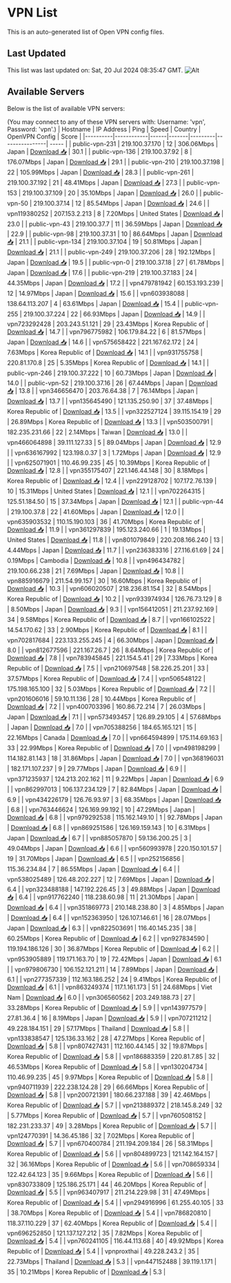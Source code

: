# VPN List

This is an auto-generated list of Open VPN config files.

## Last Updated

This list was last updated on: Sat, 20 Jul 2024 08:35:47 GMT.
![Alt](https://repobeats.axiom.co/api/embed/186b98318ef1479477931607c1ad7d823f12451f.svg "Repobeats analytics image")

## Available Servers

Below is the list of available VPN servers:

(You may connect to any of these VPN servers with: Username: 'vpn', Password: 'vpn'.)
| Hostname | IP Address | Ping | Speed | Country | OpenVPN Config | Score |
|----------|------------|------|-------|---------|----------------| ----- |
| public-vpn-231 | 219.100.37.170 | 12 | 306.06Mbps | Japan | [Download 📥](./configs/server_0_JP.ovpn) | 30.1 |
| public-vpn-136 | 219.100.37.92 | 8 | 176.07Mbps | Japan | [Download 📥](./configs/server_1_JP.ovpn) | 29.1 |
| public-vpn-210 | 219.100.37.198 | 22 | 105.99Mbps | Japan | [Download 📥](./configs/server_2_JP.ovpn) | 28.3 |
| public-vpn-261 | 219.100.37.192 | 21 | 48.41Mbps | Japan | [Download 📥](./configs/server_3_JP.ovpn) | 27.3 |
| public-vpn-153 | 219.100.37.109 | 20 | 35.10Mbps | Japan | [Download 📥](./configs/server_4_JP.ovpn) | 26.0 |
| public-vpn-50 | 219.100.37.14 | 12 | 85.54Mbps | Japan | [Download 📥](./configs/server_5_JP.ovpn) | 24.6 |
| vpn119380252 | 207.153.2.213 | 8 | 7.20Mbps | United States | [Download 📥](./configs/server_6_US.ovpn) | 23.0 |
| public-vpn-43 | 219.100.37.7 | 11 | 36.59Mbps | Japan | [Download 📥](./configs/server_7_JP.ovpn) | 22.9 |
| public-vpn-98 | 219.100.37.31 | 10 | 86.64Mbps | Japan | [Download 📥](./configs/server_8_JP.ovpn) | 21.1 |
| public-vpn-134 | 219.100.37.104 | 19 | 50.81Mbps | Japan | [Download 📥](./configs/server_9_JP.ovpn) | 21.1 |
| public-vpn-249 | 219.100.37.206 | 28 | 192.12Mbps | Japan | [Download 📥](./configs/server_10_JP.ovpn) | 19.5 |
| public-vpn-0 | 219.100.37.18 | 27 | 61.78Mbps | Japan | [Download 📥](./configs/server_11_JP.ovpn) | 17.6 |
| public-vpn-219 | 219.100.37.183 | 24 | 44.35Mbps | Japan | [Download 📥](./configs/server_12_JP.ovpn) | 17.2 |
| vpn479781942 | 60.153.193.239 | 12 | 14.97Mbps | Japan | [Download 📥](./configs/server_13_JP.ovpn) | 15.6 |
| vpn603938088 | 138.64.113.207 | 4 | 63.61Mbps | Japan | [Download 📥](./configs/server_14_JP.ovpn) | 15.4 |
| public-vpn-255 | 219.100.37.224 | 22 | 66.93Mbps | Japan | [Download 📥](./configs/server_15_JP.ovpn) | 14.9 |
| vpn723292428 | 203.243.51.121 | 29 | 23.43Mbps | Korea Republic of | [Download 📥](./configs/server_16_KR.ovpn) | 14.7 |
| vpn796775982 | 106.179.84.22 | 6 | 81.57Mbps | Japan | [Download 📥](./configs/server_17_JP.ovpn) | 14.6 |
| vpn575658422 | 221.167.62.172 | 24 | 7.63Mbps | Korea Republic of | [Download 📥](./configs/server_18_KR.ovpn) | 14.1 |
| vpn931755758 | 220.81.170.8 | 25 | 5.35Mbps | Korea Republic of | [Download 📥](./configs/server_19_KR.ovpn) | 14.1 |
| public-vpn-246 | 219.100.37.222 | 10 | 60.73Mbps | Japan | [Download 📥](./configs/server_20_JP.ovpn) | 14.0 |
| public-vpn-52 | 219.100.37.16 | 26 | 67.44Mbps | Japan | [Download 📥](./configs/server_21_JP.ovpn) | 13.8 |
| vpn346656470 | 203.76.64.38 | 7 | 76.14Mbps | Japan | [Download 📥](./configs/server_22_JP.ovpn) | 13.7 |
| vpn135645490 | 121.135.250.90 | 37 | 37.48Mbps | Korea Republic of | [Download 📥](./configs/server_23_KR.ovpn) | 13.5 |
| vpn322527124 | 39.115.154.19 | 29 | 26.89Mbps | Korea Republic of | [Download 📥](./configs/server_24_KR.ovpn) | 13.3 |
| vpn503500791 | 182.235.231.66 | 22 | 2.14Mbps | Taiwan | [Download 📥](./configs/server_25_TW.ovpn) | 13.0 |
| vpn466064898 | 39.111.127.33 | 5 | 89.04Mbps | Japan | [Download 📥](./configs/server_26_JP.ovpn) | 12.9 |
| vpn636167992 | 123.198.0.37 | 3 | 1.72Mbps | Japan | [Download 📥](./configs/server_27_JP.ovpn) | 12.9 |
| vpn625071901 | 110.46.99.235 | 45 | 10.39Mbps | Korea Republic of | [Download 📥](./configs/server_28_KR.ovpn) | 12.8 |
| vpn355175407 | 221.146.44.148 | 30 | 8.18Mbps | Korea Republic of | [Download 📥](./configs/server_29_KR.ovpn) | 12.4 |
| vpn229128702 | 107.172.76.139 | 10 | 15.31Mbps | United States | [Download 📥](./configs/server_30_US.ovpn) | 12.1 |
| vpn702264315 | 125.51.184.50 | 15 | 37.34Mbps | Japan | [Download 📥](./configs/server_31_JP.ovpn) | 12.1 |
| public-vpn-44 | 219.100.37.8 | 22 | 41.60Mbps | Japan | [Download 📥](./configs/server_32_JP.ovpn) | 12.0 |
| vpn635903532 | 110.15.190.103 | 36 | 41.70Mbps | Korea Republic of | [Download 📥](./configs/server_33_KR.ovpn) | 11.9 |
| vpn361297839 | 195.123.240.66 | 1 | 19.13Mbps | United States | [Download 📥](./configs/server_34_US.ovpn) | 11.8 |
| vpn801079849 | 220.208.166.240 | 13 | 4.44Mbps | Japan | [Download 📥](./configs/server_35_JP.ovpn) | 11.7 |
| vpn236383316 | 27.116.61.69 | 24 | 0.19Mbps | Cambodia | [Download 📥](./configs/server_36_KH.ovpn) | 10.8 |
| vpn496434782 | 219.100.66.238 | 21 | 7.69Mbps | Japan | [Download 📥](./configs/server_37_JP.ovpn) | 10.8 |
| vpn885916679 | 211.54.99.157 | 30 | 16.60Mbps | Korea Republic of | [Download 📥](./configs/server_38_KR.ovpn) | 10.3 |
| vpn606020507 | 218.236.81.154 | 32 | 8.54Mbps | Korea Republic of | [Download 📥](./configs/server_39_KR.ovpn) | 10.2 |
| vpn933974934 | 126.76.73.129 | 8 | 8.50Mbps | Japan | [Download 📥](./configs/server_40_JP.ovpn) | 9.3 |
| vpn156412051 | 211.237.92.169 | 34 | 9.58Mbps | Korea Republic of | [Download 📥](./configs/server_41_KR.ovpn) | 8.7 |
| vpn166102522 | 14.54.170.62 | 33 | 2.90Mbps | Korea Republic of | [Download 📥](./configs/server_42_KR.ovpn) | 8.1 |
| vpn702817684 | 223.133.255.245 | 4 | 66.30Mbps | Japan | [Download 📥](./configs/server_43_JP.ovpn) | 8.0 |
| vpn812677596 | 221.167.26.7 | 26 | 8.64Mbps | Korea Republic of | [Download 📥](./configs/server_44_KR.ovpn) | 7.8 |
| vpn783945845 | 221.154.5.41 | 29 | 7.33Mbps | Korea Republic of | [Download 📥](./configs/server_45_KR.ovpn) | 7.5 |
| vpn210697548 | 58.226.25.201 | 33 | 37.57Mbps | Korea Republic of | [Download 📥](./configs/server_46_KR.ovpn) | 7.4 |
| vpn506548122 | 175.198.165.100 | 32 | 5.03Mbps | Korea Republic of | [Download 📥](./configs/server_47_KR.ovpn) | 7.2 |
| vpn201606016 | 59.10.11.136 | 28 | 10.44Mbps | Korea Republic of | [Download 📥](./configs/server_48_KR.ovpn) | 7.2 |
| vpn400703396 | 160.86.72.214 | 7 | 26.03Mbps | Japan | [Download 📥](./configs/server_49_JP.ovpn) | 7.1 |
| vpn573493457 | 126.89.29.105 | 4 | 57.68Mbps | Japan | [Download 📥](./configs/server_50_JP.ovpn) | 7.0 |
| vpn705388256 | 184.65.165.121 | 15 | 22.16Mbps | Canada | [Download 📥](./configs/server_51_CA.ovpn) | 7.0 |
| vpn664594899 | 175.114.69.163 | 33 | 22.99Mbps | Korea Republic of | [Download 📥](./configs/server_52_KR.ovpn) | 7.0 |
| vpn498198299 | 114.182.81.143 | 18 | 31.86Mbps | Japan | [Download 📥](./configs/server_53_JP.ovpn) | 7.0 |
| vpn368196031 | 182.171.107.237 | 9 | 29.77Mbps | Japan | [Download 📥](./configs/server_54_JP.ovpn) | 6.9 |
| vpn371235937 | 124.213.202.162 | 11 | 9.22Mbps | Japan | [Download 📥](./configs/server_55_JP.ovpn) | 6.9 |
| vpn862997013 | 106.137.234.129 | 7 | 82.84Mbps | Japan | [Download 📥](./configs/server_56_JP.ovpn) | 6.9 |
| vpn434226179 | 126.76.93.97 | 3 | 68.35Mbps | Japan | [Download 📥](./configs/server_57_JP.ovpn) | 6.8 |
| vpn763446624 | 126.169.99.192 | 10 | 47.29Mbps | Japan | [Download 📥](./configs/server_58_JP.ovpn) | 6.8 |
| vpn979292538 | 115.162.149.10 | 1 | 92.78Mbps | Japan | [Download 📥](./configs/server_59_JP.ovpn) | 6.8 |
| vpn869251586 | 126.169.159.143 | 10 | 6.31Mbps | Japan | [Download 📥](./configs/server_60_JP.ovpn) | 6.7 |
| vpn885057870 | 59.136.200.25 | 3 | 49.04Mbps | Japan | [Download 📥](./configs/server_61_JP.ovpn) | 6.6 |
| vpn560993978 | 220.150.101.57 | 19 | 31.70Mbps | Japan | [Download 📥](./configs/server_62_JP.ovpn) | 6.5 |
| vpn252156856 | 115.36.234.84 | 7 | 86.55Mbps | Japan | [Download 📥](./configs/server_63_JP.ovpn) | 6.4 |
| vpn538025489 | 126.48.202.227 | 12 | 7.69Mbps | Japan | [Download 📥](./configs/server_64_JP.ovpn) | 6.4 |
| vpn323488188 | 147.192.226.45 | 3 | 49.88Mbps | Japan | [Download 📥](./configs/server_65_JP.ovpn) | 6.4 |
| vpn917762240 | 118.238.60.98 | 11 | 21.30Mbps | Japan | [Download 📥](./configs/server_66_JP.ovpn) | 6.4 |
| vpn351869773 | 210.148.238.80 | 3 | 4.85Mbps | Japan | [Download 📥](./configs/server_67_JP.ovpn) | 6.4 |
| vpn152363950 | 126.107.146.61 | 16 | 28.07Mbps | Japan | [Download 📥](./configs/server_68_JP.ovpn) | 6.3 |
| vpn822503691 | 116.40.145.235 | 38 | 60.25Mbps | Korea Republic of | [Download 📥](./configs/server_69_KR.ovpn) | 6.2 |
| vpn927834590 | 119.194.186.126 | 30 | 36.87Mbps | Korea Republic of | [Download 📥](./configs/server_70_KR.ovpn) | 6.2 |
| vpn953905889 | 119.171.163.70 | 19 | 72.42Mbps | Japan | [Download 📥](./configs/server_71_JP.ovpn) | 6.1 |
| vpn979806730 | 106.152.121.211 | 14 | 7.89Mbps | Japan | [Download 📥](./configs/server_72_JP.ovpn) | 6.1 |
| vpn277357339 | 112.163.186.252 | 24 | 9.41Mbps | Korea Republic of | [Download 📥](./configs/server_73_KR.ovpn) | 6.1 |
| vpn863249374 | 117.1.161.173 | 51 | 24.68Mbps | Viet Nam | [Download 📥](./configs/server_74_VN.ovpn) | 6.0 |
| vpn306560562 | 203.249.188.73 | 27 | 33.28Mbps | Korea Republic of | [Download 📥](./configs/server_75_KR.ovpn) | 5.9 |
| vpn143977579 | 27.81.36.4 | 16 | 8.19Mbps | Japan | [Download 📥](./configs/server_76_JP.ovpn) | 5.9 |
| vpn707211212 | 49.228.184.151 | 29 | 57.17Mbps | Thailand | [Download 📥](./configs/server_77_TH.ovpn) | 5.8 |
| vpn133838547 | 125.136.33.162 | 28 | 47.27Mbps | Korea Republic of | [Download 📥](./configs/server_78_KR.ovpn) | 5.8 |
| vpn807427431 | 112.160.44.145 | 32 | 19.87Mbps | Korea Republic of | [Download 📥](./configs/server_79_KR.ovpn) | 5.8 |
| vpn186883359 | 220.81.7.85 | 32 | 46.53Mbps | Korea Republic of | [Download 📥](./configs/server_80_KR.ovpn) | 5.8 |
| vpn130204734 | 110.46.99.235 | 45 | 9.97Mbps | Korea Republic of | [Download 📥](./configs/server_81_KR.ovpn) | 5.8 |
| vpn940711939 | 222.238.124.28 | 29 | 66.66Mbps | Korea Republic of | [Download 📥](./configs/server_82_KR.ovpn) | 5.8 |
| vpn200721391 | 180.66.237.188 | 39 | 42.46Mbps | Korea Republic of | [Download 📥](./configs/server_83_KR.ovpn) | 5.7 |
| vpn213889372 | 218.145.8.249 | 32 | 5.77Mbps | Korea Republic of | [Download 📥](./configs/server_84_KR.ovpn) | 5.7 |
| vpn760508152 | 182.231.233.37 | 49 | 3.28Mbps | Korea Republic of | [Download 📥](./configs/server_85_KR.ovpn) | 5.7 |
| vpn124770391 | 14.36.45.186 | 32 | 7.02Mbps | Korea Republic of | [Download 📥](./configs/server_86_KR.ovpn) | 5.7 |
| vpn670400784 | 211.194.209.184 | 26 | 58.31Mbps | Korea Republic of | [Download 📥](./configs/server_87_KR.ovpn) | 5.6 |
| vpn804899723 | 121.142.164.157 | 32 | 36.16Mbps | Korea Republic of | [Download 📥](./configs/server_88_KR.ovpn) | 5.6 |
| vpn708659334 | 122.42.64.123 | 35 | 9.66Mbps | Korea Republic of | [Download 📥](./configs/server_89_KR.ovpn) | 5.6 |
| vpn830733809 | 125.186.25.171 | 44 | 46.20Mbps | Korea Republic of | [Download 📥](./configs/server_90_KR.ovpn) | 5.5 |
| vpn963407917 | 211.214.229.98 | 31 | 47.49Mbps | Korea Republic of | [Download 📥](./configs/server_91_KR.ovpn) | 5.4 |
| vpn294916996 | 61.255.40.105 | 33 | 38.70Mbps | Korea Republic of | [Download 📥](./configs/server_92_KR.ovpn) | 5.4 |
| vpn786820810 | 118.37.110.229 | 37 | 62.40Mbps | Korea Republic of | [Download 📥](./configs/server_93_KR.ovpn) | 5.4 |
| vpn696252850 | 121.137.127.212 | 35 | 7.82Mbps | Korea Republic of | [Download 📥](./configs/server_94_KR.ovpn) | 5.4 |
| vpn760241105 | 116.44.113.68 | 40 | 49.92Mbps | Korea Republic of | [Download 📥](./configs/server_95_KR.ovpn) | 5.4 |
| vpnproxthai | 49.228.243.2 | 35 | 22.73Mbps | Thailand | [Download 📥](./configs/server_96_TH.ovpn) | 5.3 |
| vpn447152488 | 39.119.1.171 | 35 | 10.21Mbps | Korea Republic of | [Download 📥](./configs/server_97_KR.ovpn) | 5.3 |
